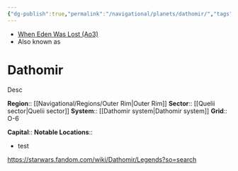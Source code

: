 ```yaml
---
{"dg-publish":true,"permalink":"/navigational/planets/dathomir/","tags":["map","outerrim","quelii","planet","unfinished"],"noteIcon":"saber1"}
---
```


- [When Eden Was Lost (Ao3)](https://archiveofourown.org/works/19334440)
- Also known as 
# Dathomir
Desc

**Region**::  [[Navigational/Regions/Outer Rim\|Outer Rim]]
**Sector**::  [[Quelii sector\|Quelii sector]]
**System**::  [[Dathomir system\|Dathomir system]]
**Grid**::  O-6

**Capital**::
**Notable Locations**::
- test

https://starwars.fandom.com/wiki/Dathomir/Legends?so=search
